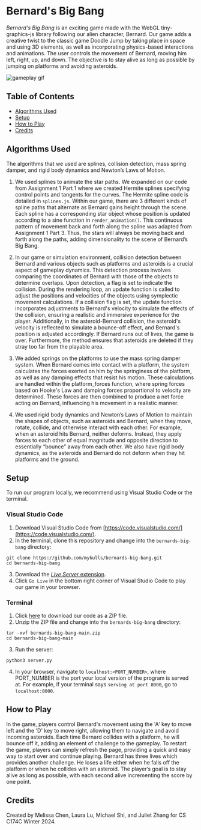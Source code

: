 # Bernard's Big Bang
*Bernard's Big Bang* is an exciting game made with the WebGL tiny-graphics-js library following our alien character, Bernard. Our game adds a creative twist to the classic game Doodle Jump by taking place in space and using 3D elements, as well as incorporating physics-based interactions and animations. The user controls the movement of Bernard, moving him left, right, up, and down. The objective is to stay alive as long as possible by jumping on platforms and avoiding asteroids. 

![gameplay gif](Animation.gif)

## Table of Contents
- [Algorithms Used](https://github.com/mykulls/bernards-big-bang/#algorithms-used)
- [Setup](https://github.com/mykulls/bernards-big-bang/#setup)
- [How to Play](https://github.com/mykulls/bernards-big-bang/#how-to-play)
- [Credits](https://github.com/mykulls/bernards-big-bang/#credits)

## Algorithms Used
The algorithms that we used are splines, collision detection, mass spring damper, and rigid body dynamics and Newton’s Laws of Motion.

1. We used splines to animate the star paths. We expanded on our code from Assignment 1 Part 1 where we created Hermite splines specifying control points and tangents for the curves. The Hermite spline code is detailed in `splines.js`. Within our game, there are 3 different kinds of spline paths that alternate as Bernard gains height through the scene. Each spline has a corresponding star object whose position is updated according to a sine function in `render_animation()`. This continuous pattern of movement back and forth along the spline was adapted from Assignment 1 Part 3. Thus, the stars will always be moving back and forth along the paths, adding dimensionality to the scene of Bernard’s Big Bang.

2. In our game or simulation environment, collision detection between Bernard and various objects such as platforms and asteroids is a crucial aspect of gameplay dynamics. This detection process involves comparing the coordinates of Bernard with those of the objects to determine overlaps. Upon detection, a flag is set to indicate the collision. During the rendering loop, an update function is called to adjust the positions and velocities of the objects using symplectic movement calculations. If a collision flag is set, the update function incorporates adjustments to Bernard's velocity to simulate the effects of the collision, ensuring a realistic and immersive experience for the player. Additionally, in the asteroid-Bernard collision, the asteroid's velocity is reflected to simulate a bounce-off effect, and Bernard's position is adjusted accordingly. If Bernard runs out of lives, the game is over. Furthermore, the method ensures that asteroids are deleted if they stray too far from the playable area. 

3. We added springs on the platforms to use the mass spring damper system. When Bernard comes into contact with a platform, the system calculates the forces exerted on him by the springiness of the platform, as well as any damping effects that resist his motion. These calculations are handled within the platform_forces function, where spring forces based on Hooke's Law and damping forces proportional to velocity are determined. These forces are then combined to produce a net force acting on Bernard, influencing his movement in a realistic manner. 

4. We used rigid body dynamics and Newton’s Laws of Motion to maintain the shapes of objects, such as asteroids and Bernard, when they move, rotate, collide, and otherwise interact with each other. For example, when an asteroid hits Bernard, neither deforms. Instead, they apply forces to each other of equal magnitude and opposite direction to essentially “bounce” away from each other. We also have rigid body dynamics, as the asteroids and Bernard do not deform when they hit platforms and the ground.

## Setup
To run our program locally, we recommend using Visual Studio Code or the terminal.

### Visual Studio Code
1. Download Visual Studio Code from [https://code.visualstudio.com/](https://code.visualstudio.com/).
2. In the terminal, clone this repository and change into the `bernards-big-bang` directory:
```
git clone https://github.com/mykulls/bernards-big-bang.git
cd bernards-big-bang
```
3. Download the [_Live Server_ extension](https://marketplace.visualstudio.com/items?itemName=ritwickdey.LiveServer).
4. Click `Go Live` in the bottom right corner of Visual Studio Code to play our game in your browser.

### Terminal
1. Click [here](https://github.com/mykulls/bernards-big-bang/archive/refs/heads/main.zip) to download our code as a ZIP file.
2. Unzip the ZIP file and change into the `bernards-big-bang` directory:
```
tar -xvf bernards-big-bang-main.zip
cd bernards-big-bang-main
```
3. Run the server:
```
python3 server.py
```
4. In your browser, navigate to `localhost:<PORT_NUMBER>`, where PORT_NUMBER is the port your local version of the program is served at. For example, if your terminal says `serving at port 8000`, go to `localhost:8000`.

## How to Play

In the game, players control Bernard's movement using the 'A' key to move left and the 'D' key to move right, allowing them to navigate and avoid incoming asteroids. Each time Bernard collides with a platform, he will bounce off it, adding an element of challenge to the gameplay. To restart the game, players can simply refresh the page, providing a quick and easy way to start over and continue playing. Bernard has three lives which provides another challenge. He loses a life either when he falls off the platform or when he collides with an asteroid. The player’s goal is to stay alive as long as possible, with each second alive incrementing the score by one point.

## Credits
Created by Melissa Chen, Laura Lu, Michael Shi, and Juliet Zhang for CS C174C Winter 2024.
